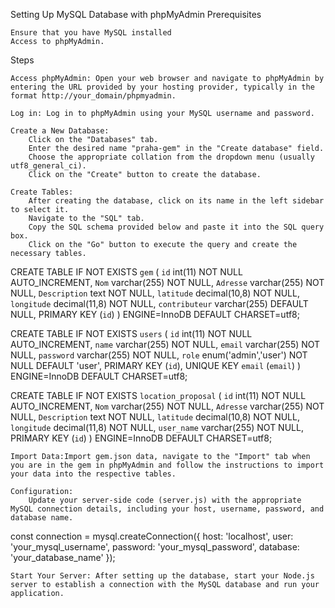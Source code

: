 Setting Up MySQL Database with phpMyAdmin
Prerequisites

    Ensure that you have MySQL installed 
    Access to phpMyAdmin.

Steps

    Access phpMyAdmin: Open your web browser and navigate to phpMyAdmin by entering the URL provided by your hosting provider, typically in the format http://your_domain/phpmyadmin.

    Log in: Log in to phpMyAdmin using your MySQL username and password.

    Create a New Database:
        Click on the "Databases" tab.
        Enter the desired name "praha-gem" in the "Create database" field.
        Choose the appropriate collation from the dropdown menu (usually utf8_general_ci).
        Click on the "Create" button to create the database.

    Create Tables:
        After creating the database, click on its name in the left sidebar to select it.
        Navigate to the "SQL" tab.
        Copy the SQL schema provided below and paste it into the SQL query box.
        Click on the "Go" button to execute the query and create the necessary tables.


CREATE TABLE IF NOT EXISTS `gem` (
  `id` int(11) NOT NULL AUTO_INCREMENT,
  `Nom` varchar(255) NOT NULL,
  `Adresse` varchar(255) NOT NULL,
  `Description` text NOT NULL,
  `latitude` decimal(10,8) NOT NULL,
  `longitude` decimal(11,8) NOT NULL,
  `contributeur` varchar(255) DEFAULT NULL,
  PRIMARY KEY (`id`)
) ENGINE=InnoDB DEFAULT CHARSET=utf8;

CREATE TABLE IF NOT EXISTS `users` (
  `id` int(11) NOT NULL AUTO_INCREMENT,
  `name` varchar(255) NOT NULL,
  `email` varchar(255) NOT NULL,
  `password` varchar(255) NOT NULL,
  `role` enum('admin','user') NOT NULL DEFAULT 'user',
  PRIMARY KEY (`id`),
  UNIQUE KEY `email` (`email`)
) ENGINE=InnoDB DEFAULT CHARSET=utf8;

CREATE TABLE IF NOT EXISTS `location_proposal` (
  `id` int(11) NOT NULL AUTO_INCREMENT,
  `Nom` varchar(255) NOT NULL,
  `Adresse` varchar(255) NOT NULL,
  `Description` text NOT NULL,
  `latitude` decimal(10,8) NOT NULL,
  `longitude` decimal(11,8) NOT NULL,
  `user_name` varchar(255) NOT NULL,
  PRIMARY KEY (`id`)
) ENGINE=InnoDB DEFAULT CHARSET=utf8;

    Import Data:Import gem.json data, navigate to the "Import" tab when you are in the gem in phpMyAdmin and follow the instructions to import your data into the respective tables.

    Configuration:
        Update your server-side code (server.js) with the appropriate MySQL connection details, including your host, username, password, and database name.


const connection = mysql.createConnection({
    host: 'localhost',
    user: 'your_mysql_username',
    password: 'your_mysql_password',
    database: 'your_database_name'
});

    Start Your Server: After setting up the database, start your Node.js server to establish a connection with the MySQL database and run your application.
